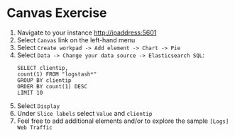 # Canvas Exercise

1. Navigate to your instance [http://ipaddress:5601](http://ipaddress:5601)
2. Select `Canvas` link on the left-hand menu
3. Select `Create workpad -> Add element -> Chart -> Pie`
4. Select `Data -> Change your data source -> Elasticsearch SQL`:
   ```
   SELECT clientip,
   count(1) FROM "logstash*"
   GROUP BY clientip
   ORDER BY count(1) DESC
   LIMIT 10
   ```
5. Select `Display`
6. Under `Slice labels` select `Value` and `clientip`
7. Feel free to add additional elements and/or to explore the sample `[Logs] Web Traffic`

